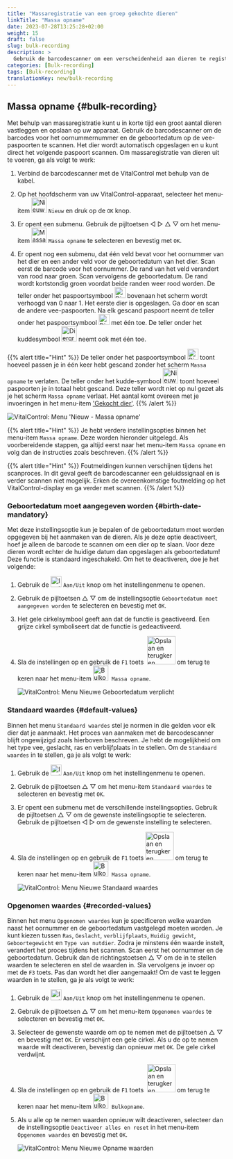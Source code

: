 ```yaml
---
title: "Massaregistratie van een groep gekochte dieren"
linkTitle: "Massa opname"
date: 2023-07-28T13:25:28+02:00
weight: 15
draft: false
slug: bulk-recording
description: >
  Gebruik de barcodescanner om een verscheidenheid aan dieren te registreren.
categories: [Bulk-recording]
tags: [Bulk-recording]
translationKey: new/bulk-recording
---
```

## Massa opname {#bulk-recording}

Met behulp van massaregistratie kunt u in korte tijd een groot aantal dieren vastleggen en opslaan op uw apparaat. Gebruik de barcodescanner om de barcodes voor het oornummernummer en de geboortedatum op de vee-paspoorten te scannen. Het dier wordt automatisch opgeslagen en u kunt direct het volgende paspoort scannen. Om massaregistratie van dieren uit te voeren, ga als volgt te werk:

1. Verbind de barcodescanner met de VitalControl met behulp van de kabel.

2. Op het hoofdscherm van uw VitalControl-apparaat, selecteer het menu-item <img src="/icons/main/new-animal.svg" width="35" align="bottom" alt="Nieuw dier" /> `Nieuw` en druk op de `OK` knop.

3. Er opent een submenu. Gebruik de pijltoetsen ◁ ▷ △ ▽ om het menu-item <img src="/icons/main/barcode-scan.svg" width="35" align="bottom" alt="Massa opname" /> `Massa opname` te selecteren en bevestig met `OK`.

4. Er opent nog een submenu, dat één veld bevat voor het oornummer van het dier en een ander veld voor de geboortedatum van het dier. Scan eerst de barcode voor het oornummer. De rand van het veld verandert van rood naar groen. Scan vervolgens de geboortedatum. De rand wordt kortstondig groen voordat beide randen weer rood worden. De teller onder het paspoortsymbool <img src="/icons/header/animal-passports.svg" width="25" align="bottom" alt="Dierenpaspoorten" title="Dierenpaspoorten" /> bovenaan het scherm wordt verhoogd van 0 naar 1. Het eerste dier is opgeslagen. Ga door en scan de andere vee-paspoorten. Na elk gescand paspoort neemt de teller onder het paspoortsymbool <img src="/icons/header/animal-passports.svg" width="25" align="bottom" alt="Dierenpaspoorten" title="Dierenpaspoorten" /> met één toe. De teller onder het kuddesymbool <img src="/icons/header/group.svg" width="35" align="bottom" alt="Diergroep"  title="Diergroep" /> neemt ook met één toe.

{{% alert title="Hint" %}}
De teller onder het paspoortsymbool <img src="/icons/header/animal-passports.svg" width="25" align="bottom" alt="Dierenpaspoorten" title="Dierenpaspoorten" /> toont hoeveel passen je in één keer hebt gescand zonder het scherm `Massa opname` te verlaten. De teller onder het kudde-symbool <img src="/icons/header/group.svg" width="35" align="bottom" alt="Nieuw dier" /> toont hoeveel paspoorten je in totaal hebt gescand. Deze teller wordt niet op nul gezet als je het scherm `Massa opname` verlaat. Het aantal komt overeen met je invoeringen in het menu-item ['Gekocht dier'](../new-on-farm/purchased-animals/).
{{% /alert %}}

   ![VitalControl: Menu 'Nieuw - Massa opname'](../images/bulk-recording.png "Massa opname")

{{% alert title="Hint" %}}
Je hebt verdere instellingsopties binnen het menu-item `Massa opname`. Deze worden hieronder uitgelegd. Als voorbereidende stappen, ga altijd eerst naar het menu-item `Massa opname` en volg dan de instructies zoals beschreven.
{{% /alert %}}

{{% alert title="Hint" %}}
Foutmeldingen kunnen verschijnen tijdens het scanproces. In dit geval geeft de barcodescanner een geluidssignaal en is verder scannen niet mogelijk. Erken de overeenkomstige foutmelding op het VitalControl-display en ga verder met scannen.
{{% /alert %}}

### Geboortedatum moet aangegeven worden {#birth-date-mandatory}

Met deze instellingsoptie kun je bepalen of de geboortedatum moet worden opgegeven bij het aanmaken van de dieren. Als je deze optie deactiveert, hoef je alleen de barcode te scannen om een dier op te slaan. Voor deze dieren wordt echter de huidige datum dan opgeslagen als geboortedatum! Deze functie is standaard ingeschakeld. Om het te deactiveren, doe je het volgende:

1. Gebruik de <img src="/icons/gear.svg" width="25" align="bottom" alt="Instellingenmenu" /> `Aan/Uit` knop om het instellingenmenu te openen.

2. Gebruik de pijltoetsen △ ▽ om de instellingsoptie `Geboortedatum moet aangegeven worden` te selecteren en bevestig met `OK`.

3. Het gele cirkelsymbool geeft aan dat de functie is geactiveerd. Een grijze cirkel symboliseert dat de functie is gedeactiveerd.

4. Sla de instellingen op en gebruik de `F1` toets &nbsp;<img src="/icons/footer/save_exit.svg" width="65" align="bottom" alt="Opslaan en terugkeren" /> om terug te keren naar het menu-item <img src="/icons/main/barcode-scan.svg" width="35" align="bottom" alt="Bulkopname" />&nbsp; `Massa opname`.

   ![VitalControl: Menu Nieuwe Geboortedatum verplicht](../images/birthdate.png "Geboortedatum moet aangegeven worden")

### Standaard waardes {#default-values}

Binnen het menu `Standaard waardes` stel je normen in die gelden voor elk dier dat je aanmaakt. Het proces van aanmaken met de barcodescanner blijft ongewijzigd zoals hierboven beschreven. Je hebt de mogelijkheid om het type vee, geslacht, ras en verblijfplaats in te stellen. Om de `Standaard waardes` in te stellen, ga je als volgt te werk:

1. Gebruik de <img src="/icons/gear.svg" width="25" align="bottom" alt="Instellingenmenu" /> `Aan/Uit` knop om het instellingenmenu te openen.

2. Gebruik de pijltoetsen △ ▽ om het menu-item `Standaard waardes` te selecteren en bevestig met `OK`.

3. Er opent een submenu met de verschillende instellingsopties. Gebruik de pijltoetsen △ ▽ om de gewenste instellingsoptie te selecteren. Gebruik de pijltoetsen ◁ ▷ om de gewenste instelling te selecteren.

4. Sla de instellingen op en gebruik de `F1` toets&nbsp;<img src="/icons/footer/save_exit.svg" width="65" align="bottom" alt="Opslaan en terugkeren" /> om terug te keren naar het menu-item <img src="/icons/main/barcode-scan.svg" width="35" align="bottom" alt="Bulkopname" />&nbsp; `Massa opname`.

   ![VitalControl: Menu Nieuwe Standaard waardes](../images/defaultvalues.png "Standaard waardes")

### Opgenomen waardes {#recorded-values}

Binnen het menu `Opgenomen waardes` kun je specificeren welke waarden naast het oornummer en de geboortedatum vastgelegd moeten worden. Je kunt kiezen tussen `Ras`, `Geslacht`, `verblijfplaats`, `Huidig gewicht`, `Geboortegewicht` en `Type van nutdier`. Zodra je minstens één waarde instelt, verandert het proces tijdens het scannen. Scan eerst het oornummer en de geboortedatum. Gebruik dan de richtingstoetsen △ ▽ om de in te stellen waarden te selecteren en stel de waarden in. Sla vervolgens je invoer op met de `F3` toets. Pas dan wordt het dier aangemaakt! Om de vast te leggen waarden in te stellen, ga je als volgt te werk:

1. Gebruik de <img src="/icons/gear.svg" width="25" align="bottom" alt="Instellingenmenu" /> `Aan/Uit` knop om het instellingenmenu te openen.

2. Gebruik de pijltoetsen △ ▽ om het menu-item `Opgenomen waardes` te selecteren en bevestig met `OK`.

3. Selecteer de gewenste waarde om op te nemen met de pijltoetsen △ ▽ en bevestig met `OK`. Er verschijnt een gele cirkel. Als u de op te nemen waarde wilt deactiveren, bevestig dan opnieuw met `OK`. De gele cirkel verdwijnt.

4. Sla de instellingen op en gebruik de `F1` toets &nbsp;<img src="/icons/footer/save_exit.svg" width="65" align="bottom" alt="Opslaan en terugkeren" /> om terug te keren naar het menu-item <img src="/icons/main/barcode-scan.svg" width="35" align="bottom" alt="Bulkopname" />&nbsp; `Bulkopname`.

5. Als u alle op te nemen waarden opnieuw wilt deactiveren, selecteer dan de instellingsoptie `Deactiveer alles en reset` in het menu-item `Opgenomen waardes` en bevestig met `OK`.

   ![VitalControl: Menu Nieuwe Opname waarden](../images/recordvalues.png "Opgenomen waardes")
